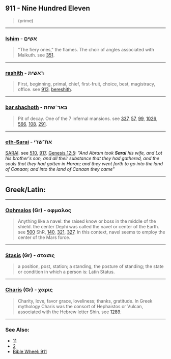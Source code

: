 ## 911 - Nine Hundred Eleven
> (prime)

---

### [Ishim](/keys/AShIMf) - אשים
> "The fiery ones," the flames. The choir of angles associated with Malkuth. see [351](351).

---

### [rashith](/keys/RAShITh) - ראשית
> First, beginning, primal, chief, first-fruit, choice, best, magistracy, office. see [913](913), [bereshith](/keys/BRAShITh).

---

### [bar shachoth](/keys/BAR-ShChTh) - באר־שחת
> Pit of decay. One of the 7 infernal mansions. see [337](337), [57](57), [99](99), [1026](1026), [566](566), [108](108), [291](291).

---

### [eth-Sarai](/keys/ATh-ShRI) - את־שרי
[SARAI](/keys/ShRI). see [510](510), [917](917). [Genesis 12:5](https://biblehub.com/genesis/12-5.htm): *"And Abram took **Sarai** his wife, and Lot his brother's son, and all their substance that they had gathered, and the souls that they had gotten in Haran; and they went forth to go into the land of Canaan; and into the land of Canaan they came"*

---

## Greek/Latin:

---

### [Ophmalos](/greek?word=ophmalos) (Gr) - οφμαλος
> Anything like a navel: the raised know or boss in the middle of the shield. the center Dephi was called the navel or center of the Earth. see [500](500) ShR, [140](140), [321](321), [327](327). In this context, navel seems to employ the center of the Mars force.

---

### [Stasis](/greek?word=stasis) (Gr) - στασις
> a position, post, station; a standing, the posture of standing; the state or condition in which a person is: Latin Status.

---

### [Charis](/greek?word=charis) (Gr) - χαρις
> Charity, love, favor grace, loveliness; thanks, gratitude. In Greek mythology Charis was the consort of Hephaistos or Vulcan, associated with the Hebrew letter Shin. see [1289](1289).

---

### See Also:

- [11](11)
- [2](2)
- [Bible Wheel: 911](https://www.biblewheel.com//GR/GR_Database.php?SearchBy_Gematria=911)

